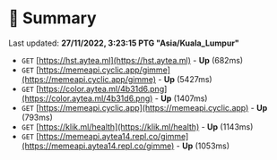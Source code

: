# 📖 Summary
Last updated: **27/11/2022, 3:23:15 PTG "Asia/Kuala_Lumpur"**

- `GET` [https://hst.aytea.ml](https://hst.aytea.ml) - **Up** (682ms)
- `GET` [https://memeapi.cyclic.app/gimme](https://memeapi.cyclic.app/gimme) - **Up** (5427ms)
- `GET` [https://color.aytea.ml/4b31d6.png](https://color.aytea.ml/4b31d6.png) - **Up** (1407ms)
- `GET` [https://memeapi.cyclic.app](https://memeapi.cyclic.app) - **Up** (793ms)
- `GET` [https://klik.ml/health](https://klik.ml/health) - **Up** (1143ms)
- `GET` [https://memeapi.aytea14.repl.co/gimme](https://memeapi.aytea14.repl.co/gimme) - **Up** (1053ms)
